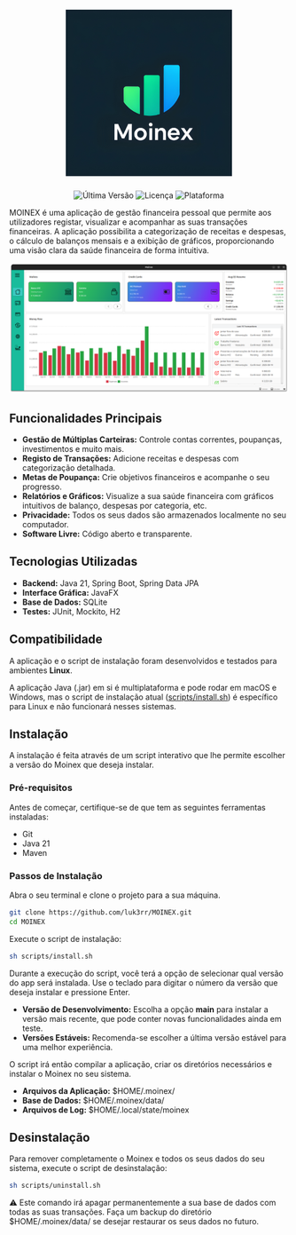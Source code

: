 <h1 align="center">
<br>
<img src="./docs/img/icons/moinex-icon-2560.jpg" alt="Logótipo do Moinex" width="300">
<br>
</h1>

<p align="center">
<img src="https://img.shields.io/github/v/tag/luk3rr/MOINEX" alt="Última Versão">
<img src="https://img.shields.io/github/license/luk3rr/MOINEX" alt="Licença">
<img src="https://img.shields.io/badge/platform-Linux-lightgrey" alt="Plataforma">
</p>

MOINEX é uma aplicação de gestão financeira pessoal que permite aos utilizadores registar, visualizar e acompanhar as
suas transações financeiras. A aplicação possibilita a categorização de receitas e despesas, o cálculo de balanços
mensais e a exibição de gráficos, proporcionando uma visão clara da saúde financeira de forma intuitiva.

![Main Screen](./docs/img/screenshots/home.png)

## Funcionalidades Principais

- **Gestão de Múltiplas Carteiras:** Controle contas correntes, poupanças, investimentos e muito mais.
- **Registo de Transações:** Adicione receitas e despesas com categorização detalhada.
- **Metas de Poupança:** Crie objetivos financeiros e acompanhe o seu progresso.
- **Relatórios e Gráficos:** Visualize a sua saúde financeira com gráficos intuitivos de balanço, despesas por categoria,
  etc.
- **Privacidade:** Todos os seus dados são armazenados localmente no seu computador.
- **Software Livre:** Código aberto e transparente.

## Tecnologias Utilizadas

- **Backend:** Java 21, Spring Boot, Spring Data JPA
- **Interface Gráfica:** JavaFX
- **Base de Dados:** SQLite
- **Testes:** JUnit, Mockito, H2

## Compatibilidade

A aplicação e o script de instalação foram desenvolvidos e testados para ambientes **Linux**.

A aplicação Java (.jar) em si é multiplataforma e pode rodar em macOS e Windows, mas o script de
instalação atual ([scripts/install.sh](https://github.com/luk3rr/MOINEX/blob/main/scripts/install.sh)) é específico para Linux e não funcionará nesses sistemas.

## Instalação

A instalação é feita através de um script interativo que lhe permite escolher a versão do Moinex que deseja instalar.

### Pré-requisitos

Antes de começar, certifique-se de que tem as seguintes ferramentas instaladas:

- Git
- Java 21
- Maven

### Passos de Instalação

Abra o seu terminal e clone o projeto para a sua máquina.

```bash
git clone https://github.com/luk3rr/MOINEX.git
cd MOINEX
```

Execute o script de instalação:

```bash
sh scripts/install.sh
```

Durante a execução do script, você terá a opção de selecionar qual versão do app será instalada.
Use o teclado para digitar o número da versão que deseja instalar e pressione Enter.

- **Versão de Desenvolvimento:** Escolha a opção **main** para instalar a versão mais recente, que pode conter novas
  funcionalidades ainda em teste.
- **Versões Estáveis:** Recomenda-se escolher a última versão estável para uma melhor experiência.

O script irá então compilar a aplicação, criar os diretórios necessários e instalar o Moinex no seu sistema.

- **Arquivos da Aplicação:** $HOME/.moinex/
- **Base de Dados:** $HOME/.moinex/data/
- **Arquivos de Log:** $HOME/.local/state/moinex

## Desinstalação

Para remover completamente o Moinex e todos os seus dados do seu sistema, execute o script de desinstalação:

```bash
sh scripts/uninstall.sh
```

:warning: Este comando irá apagar permanentemente a sua base de dados com todas as suas transações. Faça um backup do
diretório $HOME/.moinex/data/ se desejar restaurar os seus dados no futuro.